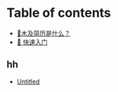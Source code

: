 # Table of contents

* [📝木及简历是什么？](README.md)
* [🚀 快速入门](kuai-su-ru-men.md)

## hh

* [Untitled](hh/untitled.md)

